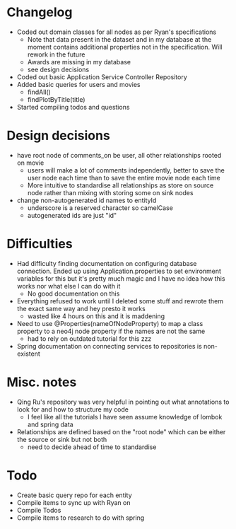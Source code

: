 # Changelog
- Coded out domain classes for all nodes as per Ryan's specifications
	- Note that data present in the dataset and in my database at the moment contains additional properties not in the specification. Will rework in the future
	- Awards are missing in my database
	- see design decisions
- Coded out basic Application Service Controller Repository
- Added basic queries for users and movies
	- findAll()
	- findPlotByTitle(title)
- Started compiling todos and questions

# Design decisions
- have root node of comments_on be user, all other relationships rooted on movie
	- users will make a lot of comments independently, better to save the user node each time than to save the entire movie node each time
	- More intuitive to standardise all relationships as store on source node rather than mixing with storing some on sink nodes
- change non-autogenerated id names to entityId
	- underscore is a reserved character so camelCase
	- autogenerated ids are just "id"
# Difficulties
- Had difficulty finding documentation on configuring database connection. Ended up using Application.properties to set environment variables for this but it's pretty much magic and I have no idea how this works nor what else I can do with it
	- No good documentation on this
- Everything refused to work until I deleted some stuff and rewrote them the exact same way and hey presto it works
	- wasted like 4 hours on this and it is maddening
- Need to use @Properties(nameOfNodeProperty) to map a class property to a neo4j node property if the names are not the same
	- had to rely on outdated tutorial for this zzz
- Spring documentation on connecting services to repositories is non-existent
# Misc. notes
- Qing Ru's repository was very helpful in pointing out what annotations to look for and how to structure my code
	- I feel like all the tutorials I have seen assume knowledge of lombok and spring data
- Relationships are defined based on the "root node" which can be either the source or sink but not both
	- need to decide ahead of time to standardise

# Todo
- Create basic query repo for each entity
- Compile items to sync up with Ryan on
- Compile Todos
- Compile items to research to do with spring 